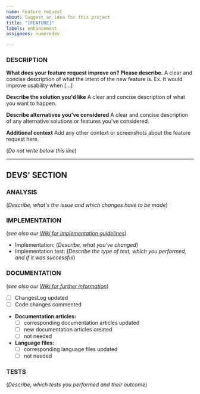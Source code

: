 ```yaml
---
name: Feature request
about: Suggest an idea for this project
title: "[FEATURE]"
labels: enhancement
assignees: numeredev

---
```


### DESCRIPTION
**What does your feature request improve on? Please describe.**
A clear and concise description of what the intent of the new feature is. Ex. It would improve usability when [...]

**Describe the solution you'd like**
A clear and concise description of what you want to happen.

**Describe alternatives you've considered**
A clear and concise description of any alternative solutions or features you've considered.

**Additional context**
Add any other context or screenshots about the feature request here.

(*Do not write below this line*)

-----------------------------------------------------
## DEVS' SECTION
### ANALYSIS
(*Describe, what's the issue and which changes have to be made*)

### IMPLEMENTATION
(*see also our [Wiki for implementation guidelines](https://github.com/numeredev/NumeRe/wiki/HowTo:-Contribute-Code)*)
* Implementation: (*Describe, what you've changed*) 
* Implementation test: (*Describe the type of test, which you performed, and if it was successful*)

### DOCUMENTATION
(*see also our [Wiki for further information](https://github.com/numeredev/NumeRe/wiki/HowTo:-Create-Language-Strings)*)
* [ ] ChangesLog updated
* [ ] Code changes commented
* **Documentation articles:**
    * [ ] corresponding documentation articles updated
    * [ ] new documentation articles created
    * [ ] not needed
* **Language files:**
    * [ ] corresponding language files updated
    * [ ] not needed

### TESTS
(*Describe, which tests you performed and their outcome*)
